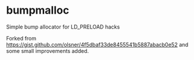 # bumpmalloc
Simple bump allocator for LD_PRELOAD hacks

Forked from https://gist.github.com/olsner/4f5dbaf33de8455541b5887abacb0e52 and some small improvements added.

